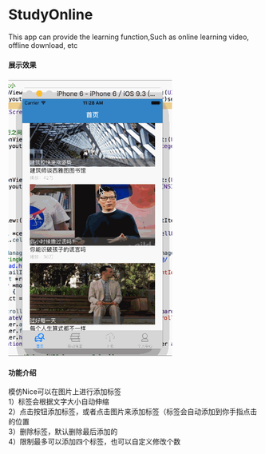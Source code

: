# StudyOnline
This app can provide the learning function,Such as online learning video, offline download, etc


#### 展示效果
![Aaron Swartz](https://github.com/DongDongDongDong/StudyOnline/blob/master/sudyOnline/gif/example.gif?raw=true)

#### 功能介绍
模仿Nice可以在图片上进行添加标签    
1）标签会根据文字大小自动伸缩   
2）点击按钮添加标签，或者点击图片来添加标签（标签会自动添加到你手指点击的位置   
3）删除标签，默认删除最后添加的   
4）限制最多可以添加四个标签，也可以自定义修改个数   


